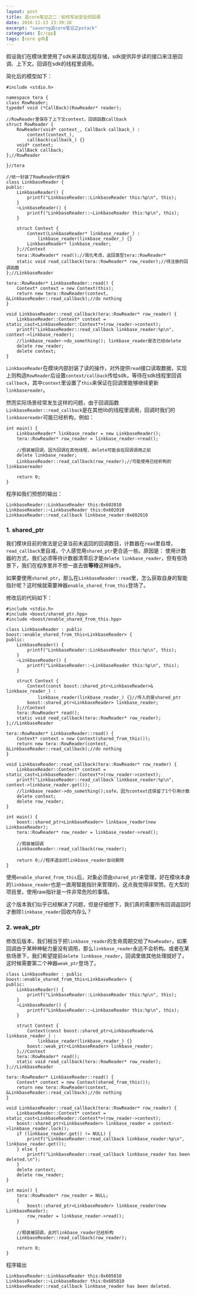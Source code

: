 ```yaml
---
layout: post
title: 追core笔记之二：如何写出安全的回调
date: 2016-11-23 23:39:16
excerpt: "saverng追core笔记之pstack"
categories: [c/cpp]
tags: [core gdb]
---
```


假设我们在模块里使用了sdk来读取远程存储，sdk提供异步读的接口来注册回调、上下文。回调在sdk的线程里调用。

简化后的模型如下：

```
#include <stdio.h>

namespace tera {
class RowReader;
typedef void (*CallBack)(RowReader* reader);

//RowReader里保存了上下文context，回调函数callback
struct RowReader {
    RowReader(void* context_, CallBack callback_) :
        context(context_),
        callback(callback_) {}
    void* context;
    CallBack callback;
};//RowReader

}//tera

//统一封装了RowReader的操作
class LinkbaseReader {
public:
    LinkbaseReader() {
        printf("LinkbaseReader::LinkbaseReader this:%p\n", this);
    }
    ~LinkbaseReader() {
        printf("LinkbaseReader::~LinkbaseReader this:%p\n", this);
    }

    struct Context {
        Context(LinkbaseReader* linkbase_reader_) :
            linkbase_reader(linkbase_reader_) {}
        LinkbaseReader* linkbase_reader;
    };//Context
    tera::RowReader* read();//简化考虑，返回类型tera::RowReader*
    static void read_callback(tera::RowReader* row_reader);//待注册的回调函数
};//LinkbaseReader

tera::RowReader* LinkbaseReader::read() {
    Context* context = new Context(this);
    return new tera::RowReader(context, &LinkbaseReader::read_callback);//do nothing
}

void LinkbaseReader::read_callback(tera::RowReader* row_reader) {
    LinkbaseReader::Context* context = static_cast<LinkbaseReader::Context*>(row_reader->context);
    printf("LinkbaseReader::read_callback linkbase_reader:%p\n", context->linkbase_reader);
    //linkbase_reader->do_something(); linkbase_reader是否已经delete
    delete row_reader;
    delete context;
}
```

`LinkbaseReader`在模块内部封装了读的操作，对外提供`read`接口读取数据，实现上则构造`RowReader`后设置`context/callback`传给sdk，等待在sdk线程里回调`callback`，其中`context`里设置了`this`来保证在回调里能够继续更新`linkbasereader`。

然而实际场景经常发生这样的问题，由于回调函数`LinkbaseReader::read_callback`是在其他lib的线程里调用，回调时我们的`linkbasereader`可能已经析构，例如：

```
int main() {
    LinkbaseReader* linkbase_reader = new LinkbaseReader();
    tera::RowReader* row_reader = linkbase_reader->read();

    //假装被回调，因为回调在其他线程，delete可能会在回调调用之前
    delete linkbase_reader;
    LinkbaseReader::read_callback(row_reader);//可能使用已经析构的linkbasereader

    return 0;
}
```

程序如我们预想的输出：

```
LinkbaseReader::LinkbaseReader this:0x602010
LinkbaseReader::~LinkbaseReader this:0x602010
LinkbaseReader::read_callback linkbase_reader:0x602010
```

### 1. shared_ptr

我们模块目前的做法是记录当前未返回的回调数目，计数器在`read`里自增，`read_callback`里自减，个人感觉用`shared_ptr`更合适一些。原因是：
使用计数器的方式，我们必须等待计数器清零后才能`delete linkbase_reader`，但有些场景下，我们在程序里并不想一直去做**等待**这种操作。

如果要使用`shared_ptr`，那么在`LinkbaseReader::read`里，怎么获取自身的智能指针呢？这时候就需要神器`enable_shared_from_this`登场了。

修改后的代码如下：

```
#include <stdio.h>
#include <boost/shared_ptr.hpp>
#include <boost/enable_shared_from_this.hpp>

class LinkbaseReader : public boost::enable_shared_from_this<LinkbaseReader> {
public:
    LinkbaseReader() {
        printf("LinkbaseReader::LinkbaseReader this:%p\n", this);
    }
    ~LinkbaseReader() {
        printf("LinkbaseReader::~LinkbaseReader this:%p\n", this);
    }

    struct Context {
        Context(const boost::shared_ptr<LinkbaseReader>& linkbase_reader_) :
            linkbase_reader(linkbase_reader_) {}//传入的是shared_ptr
        boost::shared_ptr<LinkbaseReader> linkbase_reader;
    };//Context
    tera::RowReader* read();
    static void read_callback(tera::RowReader* row_reader);
};//LinkbaseReader

tera::RowReader* LinkbaseReader::read() {
    Context* context = new Context(shared_from_this());
    return new tera::RowReader(context, &LinkbaseReader::read_callback);//do nothing
}

void LinkbaseReader::read_callback(tera::RowReader* row_reader) {
    LinkbaseReader::Context* context = static_cast<LinkbaseReader::Context*>(row_reader->context);
    printf("LinkbaseReader::read_callback linkbase_reader:%p\n", context->linkbase_reader.get());
    //linkbase_reader->do_something();safe，因为context还保留了1个引用计数
    delete context;
    delete row_reader;
}

int main() {
    boost::shared_ptr<LinkbaseReader> linkbase_reader(new LinkbaseReader);
    tera::RowReader* row_reader = linkbase_reader->read();

    //假装被回调
    LinkbaseReader::read_callback(row_reader);

    return 0;//程序退出时linkbase_reader自动删除
}
```

使用`enable_shared_from_this`后，对象必须由`shared_ptr`来管理，好在模块本身的`linkbase_reader`也是一直用智能指针来管理的，这点我觉得非常赞。在大型的项目里，使用raw指针是一件非常危险的事情。

这个版本我们似乎已经解决了问题，但是仔细想下，我们真的需要所有回调返回时才删除`linkbase_reader`回收内存么？

### 2. weak_ptr

修改后版本，我们相当于把`linkbase_reader`的生命周期交给了`RowReader`，如果回调由于某种神秘力量没有调用，那么`linkbase_reader`永远不会析构。或者在某些场景下，我们希望提前`delete linkbase_reader`，回调里做其他处理就好了，这时候需要第二个神器`weak_ptr`登场了。

```
class LinkbaseReader : public boost::enable_shared_from_this<LinkbaseReader> {
public:
    LinkbaseReader() {
        printf("LinkbaseReader::LinkbaseReader this:%p\n", this);
    }
    ~LinkbaseReader() {
        printf("LinkbaseReader::~LinkbaseReader this:%p\n", this);
    }

    struct Context {
        Context(const boost::shared_ptr<LinkbaseReader>& linkbase_reader_) :
            linkbase_reader(linkbase_reader_) {}
        boost::weak_ptr<LinkbaseReader> linkbase_reader;
    };//Context
    tera::RowReader* read();
    static void read_callback(tera::RowReader* row_reader);
};//LinkbaseReader

tera::RowReader* LinkbaseReader::read() {
    Context* context = new Context(shared_from_this());
    return new tera::RowReader(context, &LinkbaseReader::read_callback);//do nothing
}

void LinkbaseReader::read_callback(tera::RowReader* row_reader) {
    LinkbaseReader::Context* context = static_cast<LinkbaseReader::Context*>(row_reader->context);
    boost::shared_ptr<LinkbaseReader> linkbase_reader = context->linkbase_reader.lock();
    if (linkbase_reader.get() != NULL) {
        printf("LinkbaseReader::read_callback linkbase_reader:%p\n", linkbase_reader.get());
    } else {
        printf("LinkbaseReader::read_callback linkbase_reader has been deleted.\n");
    }
    delete context;
    delete row_reader;
}

int main() {
    tera::RowReader* row_reader = NULL;
    {
        boost::shared_ptr<LinkbaseReader> linkbase_reader(new LinkbaseReader);
        row_reader = linkbase_reader->read();
    }

    //假装被回调，此时linkbase_reader已经析构
    LinkbaseReader::read_callback(row_reader);

    return 0;
}
```

程序输出

```
LinkbaseReader::LinkbaseReader this:0x605010
LinkbaseReader::~LinkbaseReader this:0x605010
LinkbaseReader::read_callback linkbase_reader has been deleted.
```